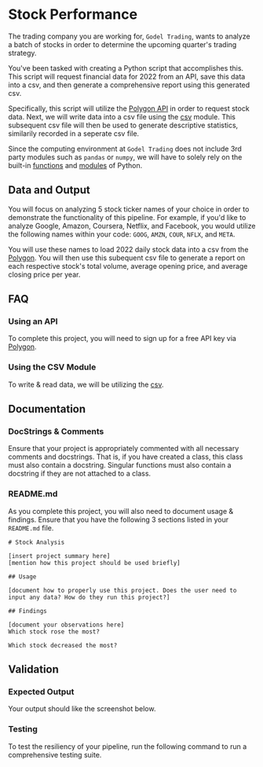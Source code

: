 # Stock Performance

The trading company you are working for, `Godel Trading`, wants to analyze a batch of stocks in order to determine the upcoming quarter's trading strategy.

You've been tasked with creating a Python script that accomplishes this. This script will request financial data for 2022 from an API, save this data into a csv, and then generate a comprehensive report using this generated csv. 

Specifically, this script will utilize the [Polygon API](https://polygon.io/) in order to request stock data. Next, we will write data into a csv file using the [csv](https://docs.python.org/3/library/csv.html) module. This subsequent csv file will then be used to generate descriptive statistics, similarily recorded in a seperate csv file. 

Since the computing environment at `Godel Trading` does not include 3rd party modules such as `pandas` or `numpy`, we will have to solely rely on the built-in [functions](https://docs.python.org/3/library/functions.html) and [modules](https://docs.python.org/3/py-modindex.html) of Python.

## Data and Output

You will focus on analyzing 5 stock ticker names of your choice in order to demonstrate the functionality of this pipeline. For example, if you'd like to analyze Google, Amazon, Coursera, Netflix, and Facebook, you would utilize the following names within your code: `GOOG`, `AMZN`, `COUR`, `NFLX`, and `META`.

You will use these names to load 2022 daily stock data into a csv from the [Polygon](https://polygon.io/). You will then use this subequent csv file to generate a report on each respective stock's total volume, average opening price, and average closing price per year.

## FAQ

### Using an API

To complete this project, you will need to sign up for a free API key via [Polygon](https://polygon.io/). 

### Using the CSV Module

To write & read data, we will be utilizing the [csv](https://docs.python.org/3/library/csv.html).

## Documentation
### DocStrings & Comments

Ensure that your project is appropriately commented with all necessary comments and docstrings. That is, if you have created a class, this class must also contain a docstring. Singular functions must also contain a docstring if they are not attached to a class.

### README.md

As you complete this project, you will also need to document usage & findings. Ensure that you have the following 3 sections listed in your `README.md` file.

```
# Stock Analysis

[insert project summary here]
[mention how this project should be used briefly]

## Usage

[document how to properly use this project. Does the user need to input any data? How do they run this project?]

## Findings

[document your observations here]
Which stock rose the most?

Which stock decreased the most?
```

## Validation
### Expected Output

Your output should like the screenshot below.

### Testing

To test the resiliency of your pipeline, run the following command to run a comprehensive testing suite.